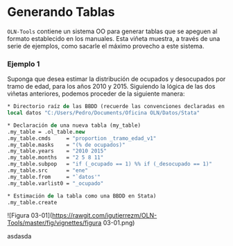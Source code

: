 Generando Tablas
================

``OLN-Tools`` contiene un sistema OO para generar tablas que se apeguen al formato establecido en los manuales. Esta viñeta muestra, a través de una serie de ejemplos, como sacarle el máximo provecho a este sistema.

### Ejemplo 1

Suponga que desea estimar la distribución de ocupados y desocupados por tramo de edad, para los años 2010 y 2015. Siguiendo la lógica de las dos viñetas anteriores, podemos proceder de la siguiente manera:

```stata
* Directorio raíz de las BBDD (recuerde las convenciones declaradas en README.md)
local datos "C:/Users/Pedro/Documents/Oficina OLN/Datos/Stata"

* Declaración de una nueva tabla (my_table)
.my_table = .ol_table.new
.my_table.cmds     = "proportion _tramo_edad_v1"
.my_table.masks    = "(% de ocupados)"
.my_table.years    = "2010 2015"
.my_table.months   = "2 5 8 11"
.my_table.subpop   = "if (_ocupado == 1) %% if (_desocupado == 1)"
.my_table.src      = "ene"
.my_table.from     = "`datos'"
.my_table.varlist0 = "_ocupado"

* Estimación de la tabla como una BBDD en Stata)
.my_table.create
```


![Figura 03-01](https://rawgit.com/igutierrezm/OLN-Tools/master/fig/vignettes/figura 03-01.png)

asdasda
